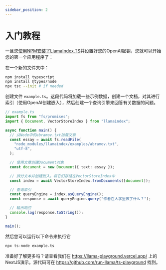```yaml
---
sidebar_position: 2
---
```


# 入门教程

一旦您[使用NPM安装了LlamaIndex.TS](installation.md)并设置好您的OpenAI密钥，您就可以开始您的第一个应用程序了：

在一个新的文件夹中：

```bash npm2yarn
npm install typescript
npm install @types/node
npx tsc --init # if needed
```

创建文件 `example.ts`。这段代码将加载一些示例数据，创建一个文档，对其进行索引（使用OpenAI创建嵌入），然后创建一个查询引擎来回答有关数据的问题。

```ts
// example.ts
import fs from "fs/promises";
import { Document, VectorStoreIndex } from "llamaindex";

async function main() {
  // 从Node中的abramov.txt加载文章
  const essay = await fs.readFile(
    "node_modules/llamaindex/examples/abramov.txt",
    "utf-8",
  );

  // 使用文章创建Document对象
  const document = new Document({ text: essay });

  // 拆分文本并创建嵌入。将它们存储在VectorStoreIndex中
  const index = await VectorStoreIndex.fromDocuments([document]);

  // 查询索引
  const queryEngine = index.asQueryEngine();
  const response = await queryEngine.query("作者在大学里做了什么？");

  // 输出响应
  console.log(response.toString());
}

main();
```

然后您可以运行以下命令来执行它

```bash
npx ts-node example.ts
```

准备好了解更多吗？请查看我们在 https://llama-playground.vercel.app/ 上的NextJS演示。源代码可在 https://github.com/run-llama/ts-playground 找到。
